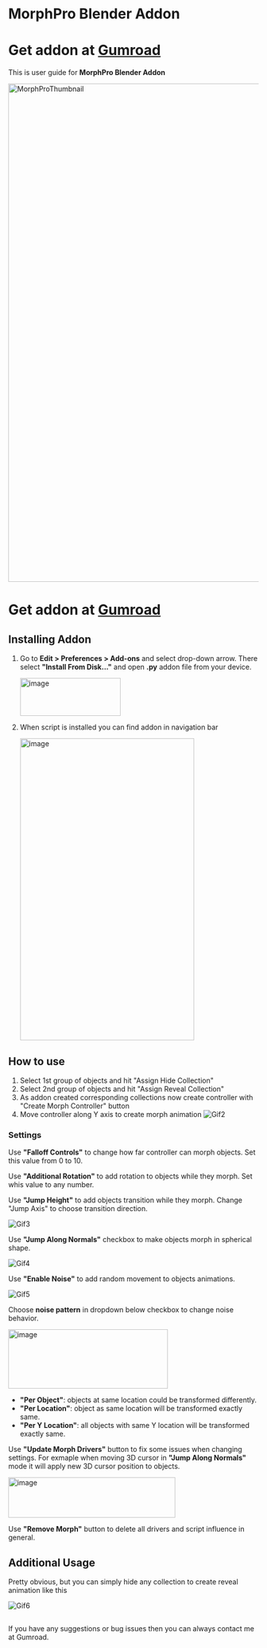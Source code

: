 # MorphPro Blender Addon
# Get addon at **[Gumroad](https://23dstudio.gumroad.com/l/morphpro)**
This is user guide for **MorphPro Blender Addon**

<img width="1000" height="1000" alt="MorphProThumbnail" src="https://github.com/user-attachments/assets/a01f3f69-8d16-4cbf-bdac-9704afccd670" />

# Get addon at **[Gumroad](https://23dstudio.gumroad.com/l/morphpro)**

## Installing Addon
1) Go to **Edit > Preferences > Add-ons** and select drop-down arrow. There select **"Install From Disk..."** and open **.py** addon file from your device.

   <img width="202" height="76" alt="image" src="https://github.com/user-attachments/assets/40b81931-642a-42a9-b9ab-e8320ef51b84" />

2) When script is installed you can find addon in navigation bar

   <img width="350" height="606" alt="image" src="https://github.com/user-attachments/assets/e2ab50ac-442a-4efa-be0e-403e2b179395" />

## How to use

1. Select 1st group of objects and hit "Assign Hide Collection"
2. Select 2nd group of objects and hit "Assign Reveal Collection"
3. As addon created corresponding collections now create controller with "Create Morph Controller" button
4. Move controller along Y axis to create morph animation
![Gif2](https://github.com/user-attachments/assets/31eca6b0-07b9-4d23-b9a6-63f617e1a587)

### Settings

Use **"Falloff Controls"** to change how far controller can morph objects. Set this value from 0 to 10.

Use **"Additional Rotation"** to add rotation to objects while they morph. Set whis value to any number.

Use **"Jump Height"** to add objects transition while they morph. Change "Jump Axis" to choose transition direction.


![Gif3](https://github.com/user-attachments/assets/d2c95a59-ce93-4a18-9965-f4777600b2db)

Use **"Jump Along Normals"** checkbox to make objects morph in spherical shape.

![Gif4](https://github.com/user-attachments/assets/e365b036-263e-42ea-a6c0-f4d5782e5253)

Use **"Enable Noise"** to add random movement to objects animations.

![Gif5](https://github.com/user-attachments/assets/196005af-d7d3-4e06-83c4-1fdc737ee1d6)

Choose **noise pattern** in dropdown below checkbox to change noise behavior.

<img width="321" height="119" alt="image" src="https://github.com/user-attachments/assets/f5a66a9e-eec8-489e-9e74-f2b99679b2d1" />

- **"Per Object"**: objects at same location could be transformed differently.
- **"Per Location"**: object as same location will be transformed exactly same.
- **"Per Y Location"**: all objects with same Y location will be transformed exactly same.

Use **"Update Morph Drivers"** button to fix some issues when changing settings. For exmaple when moving 3D cursor in **"Jump Along Normals"** mode it will apply new 3D cursor position to objects.

<img width="336" height="81" alt="image" src="https://github.com/user-attachments/assets/7df62416-8868-4879-866a-4e2fd6982306" />

Use **"Remove Morph"** button to delete all drivers and script influence in general.

## Additional Usage

Pretty obvious, but you can simply hide any collection to create reveal animation like this

![Gif6](https://github.com/user-attachments/assets/b2d040a6-7713-4677-add3-5932d90c1011)

## 

If you have any suggestions or bug issues then you can always contact me at Gumroad.

















